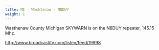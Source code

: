 ```yaml
---
title: MI - Washtenaw - N8DUY
weight: 1
---
```

Wasthenaw County Michigan SKYWARN is on the N8DUY
repeater, 145.15 Mhz.

http://www.broadcastify.com/listen/feed/19998
